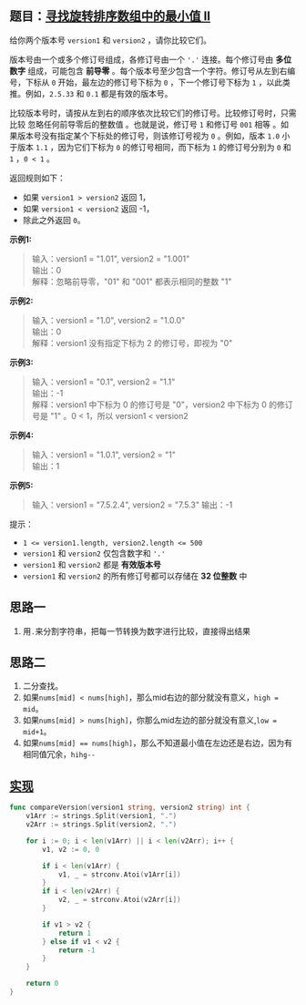 ## 题目：[寻找旋转排序数组中的最小值 II](https://leetcode-cn.com/problems/find-minimum-in-rotated-sorted-array-ii/)

给你两个版本号 `version1` 和 `version2` ，请你比较它们。

版本号由一个或多个修订号组成，各修订号由一个 `'.'` 连接。每个修订号由 **多位数字** 组成，可能包含 **前导零** 。每个版本号至少包含一个字符。修订号从左到右编号，下标从 `0` 开始，最左边的修订号下标为 `0` ，下一个修订号下标为 `1` ，以此类推。例如，`2.5.33` 和 `0.1` 都是有效的版本号。

比较版本号时，请按从左到右的顺序依次比较它们的修订号。比较修订号时，只需比较 忽略任何前导零后的整数值 。也就是说，修订号 `1` 和修订号 `001` 相等 。如果版本号没有指定某个下标处的修订号，则该修订号视为 `0` 。例如，版本 `1.0` 小于版本 `1.1` ，因为它们下标为 `0` 的修订号相同，而下标为 `1` 的修订号分别为 `0` 和 `1` ，`0 < 1` 。

返回规则如下：
* 如果 `version1 > version2` 返回 1，  
* 如果 `version1 < version2` 返回 -1，  
* 除此之外返回 `0`。

**示例1:**
>输入：version1 = "1.01", version2 = "1.001"  
 输出：0  
 解释：忽略前导零，"01" 和 "001" 都表示相同的整数 "1"  

**示例2:**
>输入：version1 = "1.0", version2 = "1.0.0"  
 输出：0  
 解释：version1 没有指定下标为 2 的修订号，即视为 "0"  

**示例3:**
>输入：version1 = "0.1", version2 = "1.1"  
 输出：-1  
 解释：version1 中下标为 0 的修订号是 "0"，version2 中下标为 0 的修订号是 "1" 。0 < 1，所以 version1 < version2

**示例4:**
>输入：version1 = "1.0.1", version2 = "1"  
 输出：1

**示例5:**
>输入：version1 = "7.5.2.4", version2 = "7.5.3"
 输出：-1  

提示：
* `1 <= version1.length, version2.length <= 500`
* `version1` 和 `version2` 仅包含数字和 `'.'`
* `version1` 和 `version2` 都是 **有效版本号**
* `version1` 和 `version2` 的所有修订号都可以存储在 **32 位整数** 中

## 思路一
1. 用`.`来分割字符串，把每一节转换为数字进行比较，直接得出结果  

## 思路二
1. 二分查找。
2. 如果`nums[mid] < nums[high]`，那么mid右边的部分就没有意义，`high = mid`。
3. 如果`nums[mid] > nums[high]`，你那么mid左边的部分就没有意义,`low = mid+1`。
4. 如果`nums[mid] == nums[high]`，那么不知道最小值在左边还是右边，因为有相同值冗余，`hihg--`

## [实现](https://github.com/mzmuer/leetcode/blob/master/question165/answer_test.go)
```go
func compareVersion(version1 string, version2 string) int {
	v1Arr := strings.Split(version1, ".")
	v2Arr := strings.Split(version2, ".")

	for i := 0; i < len(v1Arr) || i < len(v2Arr); i++ {
		v1, v2 := 0, 0

		if i < len(v1Arr) {
			v1, _ = strconv.Atoi(v1Arr[i])
		}
		if i < len(v2Arr) {
			v2, _ = strconv.Atoi(v2Arr[i])
		}

		if v1 > v2 {
			return 1
		} else if v1 < v2 {
			return -1
		}
	}

	return 0
}
```
